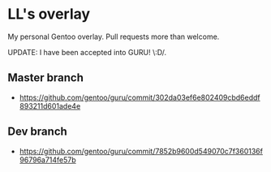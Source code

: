 # LL's overlay
My personal Gentoo overlay. 
Pull requests more than welcome.

UPDATE: I have been accepted into GURU! \\:D/. 
## Master branch
- https://github.com/gentoo/guru/commit/302da03ef6e802409cbd6eddf893211d601ade4e

## Dev branch
- https://github.com/gentoo/guru/commit/7852b9600d549070c7f360136f96796a714fe57b
